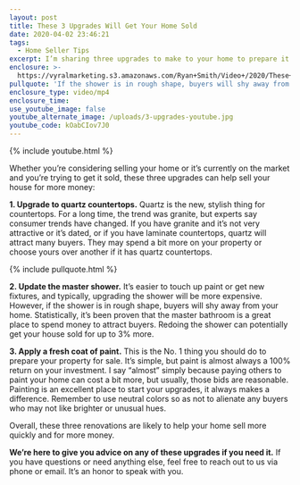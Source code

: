 ```yaml
---
layout: post
title: These 3 Upgrades Will Get Your Home Sold
date: 2020-04-02 23:46:21
tags:
  - Home Seller Tips
excerpt: I’m sharing three upgrades to make to your home to prepare it for sale.
enclosure: >-
  https://vyralmarketing.s3.amazonaws.com/Ryan+Smith/Video+/2020/These+3+Upgrades+Will+Get+Your+Home+Sold.mp4
pullquote: 'If the shower is in rough shape, buyers will shy away from your home.'
enclosure_type: video/mp4
enclosure_time:
use_youtube_image: false
youtube_alternate_image: /uploads/3-upgrades-youtube.jpg
youtube_code: kOabCIov7J0
---
```


{% include youtube.html %}

Whether you’re considering selling your home or it’s currently on the market and you’re trying to get it sold, these three upgrades can help sell your house for more money:

**1\. Upgrade to quartz countertops.** Quartz is the new, stylish thing for countertops. For a long time, the trend was granite, but experts say consumer trends have changed. If you have granite and it’s not very attractive or it’s dated, or if you have laminate countertops, quartz will attract many buyers. They may spend a bit more on your property or choose yours over another if it has quartz countertops.&nbsp;

{% include pullquote.html %}

**2\. Update the master shower.** It’s easier to touch up paint or get new fixtures, and typically, upgrading the shower will be more expensive. However, if the shower is in rough shape, buyers will shy away from your home. Statistically, it’s been proven that the master bathroom is a great place to spend money to attract buyers. Redoing the shower can potentially get your house sold for up to 3% more.&nbsp;

**3\. Apply a fresh coat of paint.** This is the No. 1 thing you should do to prepare your property for sale. It’s simple, but paint is almost always a 100% return on your investment. I say “almost” simply because paying others to paint your home can cost a bit more, but usually, those bids are reasonable. Painting is an excellent place to start your upgrades, it always makes a difference. Remember to use neutral colors so as not to alienate any buyers who may not like brighter or unusual hues.&nbsp;

Overall, these three renovations are likely to help your home sell more quickly and for more money.&nbsp;

**We’re here to give you advice on any of these upgrades if you need it.** If you have questions or need anything else, feel free to reach out to us via phone or email. It’s an honor to speak with you.
